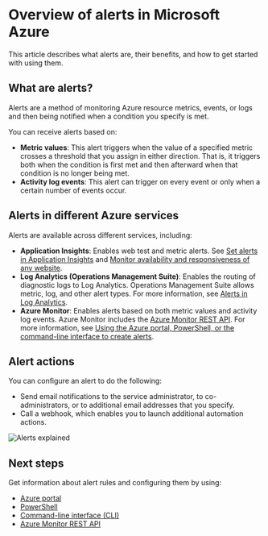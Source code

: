 <properties
    pageTitle="Overview of alerts in Microsoft Azure | Microsoft Azure"
    description="Alerts enable you to monitor Azure resource metrics, events, or logs and be notified when a condition you specify is met."
    authors="rboucher"
    manager="carolz"
    editor=""
    services="monitoring-and-diagnostics"
    documentationCenter="monitoring-and-diagnostics"/>

<tags
    ms.service="monitoring-and-diagnostics"
    ms.workload="na"
    ms.tgt_pltfrm="na"
    ms.devlang="na"
    ms.topic="article"
    ms.date="09/24/2016"
    ms.author="robb"/>

# <a name="overview-of-alerts-in-microsoft-azure"></a>Overview of alerts in Microsoft Azure


This article describes what alerts are, their benefits, and how to get started with using them.  

## <a name="what-are-alerts"></a>What are alerts?
Alerts are a method of monitoring Azure resource metrics, events, or logs and then being notified when a condition you specify is met.

You can receive alerts based on:

- **Metric values**: This alert triggers when the value of a specified metric crosses a threshold that you assign in either direction. That is, it triggers both when the condition is first met and then afterward when that condition is no longer being met.
- **Activity log events**: This alert can trigger on every event or only when a certain number of events occur.

## <a name="alerts-in-different-azure-services"></a>Alerts in different Azure services

Alerts are available across different services, including:

- **Application Insights**: Enables web test and metric alerts. See [Set alerts in Application Insights](../application-insights/app-insights-alerts.md) and [Monitor availability and responsiveness of any website](../application-insights/app-insights-monitor-web-app-availability.md).
- **Log Analytics (Operations Management Suite)**: Enables the routing of diagnostic logs to Log Analytics. Operations Management Suite allows metric, log, and other alert types. For more information, see [Alerts in Log Analytics](../log-analytics/log-analytics-alerts.md).  
- **Azure Monitor**: Enables alerts based on both metric values and activity log events. Azure Monitor includes the [Azure Monitor REST API](https://msdn.microsoft.com/library/dn931943.aspx).  For more information, see [Using the Azure portal, PowerShell, or the command-line interface to create alerts](insights-alerts-portal.md).

## <a name="alert-actions"></a>Alert actions
You can configure an alert to do the following:

- Send email notifications to the service administrator, to co-administrators, or to additional email addresses that you specify.
- Call a webhook, which enables you to launch additional automation actions.

 ![Alerts explained](./media/monitoring-overview-alerts/AlertsOverviewResource3.png)


## <a name="next-steps"></a>Next steps

Get information about alert rules and configuring them by using:

- [Azure portal](insights-alerts-portal.md)
- [PowerShell](insights-alerts-powershell.md)
- [Command-line interface (CLI)](insights-alerts-command-line-interface.md)
- [Azure Monitor REST API](https://msdn.microsoft.com/library/azure/dn931945.aspx)
